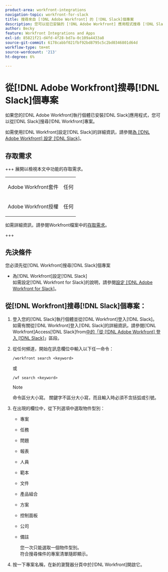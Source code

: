 ```yaml
---
product-area: workfront-integrations
navigation-topic: workfront-for-slack
title: 搜尋來自 [!DNL Adobe Workfront] 的 [!DNL Slack]個專案
description: 您可以從已安裝的 [!DNL Adobe Workfront] 應用程式搜尋 [!DNL Slack], if your instance of Slack has had the [!DNL Workfront] 專案。
author: Becky
feature: Workfront Integrations and Apps
exl-id: 85821f21-d4fd-4f28-bd7a-0c109a4433a8
source-git-commit: 6178cabbf021fbf92bd8795c5c2bd0346801d64d
workflow-type: tm+mt
source-wordcount: '213'
ht-degree: 6%

---
```


# 從[!DNL Adobe Workfront]搜尋[!DNL Slack]個專案

如果您的[!DNL Adobe Workfront]執行個體已安裝[!DNL Slack]應用程式，您可以從[!DNL Slack]搜尋[!DNL Workfront]專案。

如需使用[!DNL Workfront]設定[!DNL Slack]的詳細資訊，請參閱[為 [!DNL Adobe Workfront] 設定 [!DNL Slack]](../../workfront-integrations-and-apps/using-workfront-with-slack/configure-workfront-for-slack.md)。

## 存取需求

+++ 展開以檢視本文中功能的存取需求。

<table style="table-layout:auto"> 
 <col> 
 <col> 
 <tbody> 
  <tr> 
   <td role="rowheader">Adobe Workfront套件</td> 
   <td> <p>任何</p> </td> 
  </tr> 
  <tr> 
   <td role="rowheader">Adobe Workfront授權</td> 
   <td> <p>任何</p>
  </tr> 
 </tbody> 
</table>

如需詳細資訊，請參閱Workfront檔案中的[存取需求](/help/quicksilver/administration-and-setup/add-users/access-levels-and-object-permissions/access-level-requirements-in-documentation.md)。

+++

## 先決條件

您必須先從[!DNL Workfront]搜尋[!DNL Slack]個專案

* 為[!DNL Workfront]設定[!DNL Slack]\
   如需設定[!DNL Workfront for Slack]的說明，請參閱[設定 [!DNL Adobe Workfront for Slack]](../../workfront-integrations-and-apps/using-workfront-with-slack/configure-workfront-for-slack.md)。

## 從[!DNL Workfront]搜尋[!DNL Slack]個專案：

1. 登入您的[!DNL Slack]執行個體並從[!DNL Workfront]登入[!DNL Slack]。\
   如需有關從[!DNL Workfront]登入[!DNL Slack]的詳細資訊，請參閱[!DNL Workfront]Access[!DNL Slack]from[中的「從 [!DNL Adobe Workfront] 登入 [!DNL Slack]](../../workfront-integrations-and-apps/using-workfront-with-slack/access-workfront-from-slack.md)」區段。

1. 從任何頻道，開始在訊息欄位中輸入以下任一命令：

   `/workfront search <keyword>`

   或

   `/wf search <keyword>`

   >[!NOTE]
   >
   >命令區分大小寫。 關鍵字不區分大小寫，而且輸入時必須不含括弧或引號。

1. 在出現的欄位中，從下列選項中選取物件型別：

   * 專案
   * 任務
   * 問題
   * 報表
   * 人員
   * 範本
   * 文件
   * 產品組合
   * 方案
   * 控制面板
   * 公司
   * 備註

     您一次只能選取一個物件型別。\
      符合搜尋條件的專案清單隨即顯示。

1. 按一下專案名稱，在新的瀏覽器分頁中於[!DNL Workfront]開啟它。
